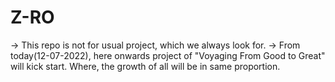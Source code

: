 # Z-RO
-> This repo is not for usual project, which we always look for.
-> From today(12-07-2022), here onwards project of "Voyaging From Good to Great"
   will kick start.
   Where, the growth of all will be in same proportion.
   


